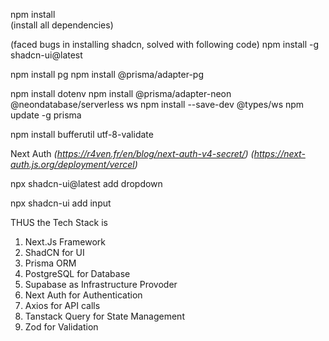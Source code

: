 npm install  
(install all dependencies)

(faced bugs in installing shadcn, solved with following code)
npm install -g shadcn-ui@latest

npm install pg
npm install @prisma/adapter-pg

npm install dotenv
npm install @prisma/adapter-neon @neondatabase/serverless ws
npm install --save-dev @types/ws
npm update -g prisma

npm install bufferutil utf-8-validate

Next Auth
_(https://r4ven.fr/en/blog/next-auth-v4-secret/)_
_(https://next-auth.js.org/deployment/vercel)_

npx shadcn-ui@latest add dropdown

npx shadcn-ui add input

THUS the Tech Stack is

1. Next.Js Framework
2. ShadCN for UI
3. Prisma ORM
4. PostgreSQL for Database
5. Supabase as Infrastructure Provoder
6. Next Auth for Authentication
7. Axios for API calls
8. Tanstack Query for State Management
9. Zod for Validation
